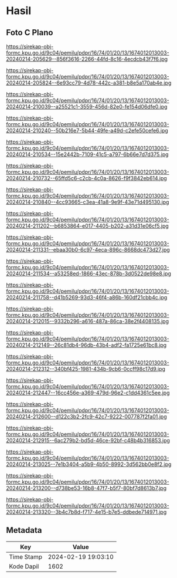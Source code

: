 # Hasil

## Foto C Plano

https://sirekap-obj-formc.kpu.go.id/9c04/pemilu/pdpr/16/74/01/20/13/1674012013003-20240214-205629--856f3616-2266-44fd-8c16-4ecdcb43f7f6.jpg

https://sirekap-obj-formc.kpu.go.id/9c04/pemilu/pdpr/16/74/01/20/13/1674012013003-20240214-205824--6e93cc79-4d78-442c-a381-b8e5a170ab4e.jpg

https://sirekap-obj-formc.kpu.go.id/9c04/pemilu/pdpr/16/74/01/20/13/1674012013003-20240214-210039--a25521c1-3559-456d-82e0-fe154d06dfe0.jpg

https://sirekap-obj-formc.kpu.go.id/9c04/pemilu/pdpr/16/74/01/20/13/1674012013003-20240214-210240--50b216e7-5b44-49fe-a49d-c2efe50cefe6.jpg

https://sirekap-obj-formc.kpu.go.id/9c04/pemilu/pdpr/16/74/01/20/13/1674012013003-20240214-210534--15e2442b-7109-41c5-a797-6b66e7d7d375.jpg

https://sirekap-obj-formc.kpu.go.id/9c04/pemilu/pdpr/16/74/01/20/13/1674012013003-20240214-210732--65ffd5c6-c2cb-4c0a-8626-f9f3842eb614.jpg

https://sirekap-obj-formc.kpu.go.id/9c04/pemilu/pdpr/16/74/01/20/13/1674012013003-20240214-210840--4cc93665-c3ea-41a8-9e9f-43e71d495130.jpg

https://sirekap-obj-formc.kpu.go.id/9c04/pemilu/pdpr/16/74/01/20/13/1674012013003-20240214-211202--b6853864-e017-4405-b202-a31d31e06cf5.jpg

https://sirekap-obj-formc.kpu.go.id/9c04/pemilu/pdpr/16/74/01/20/13/1674012013003-20240214-211331--ebaa30b0-6c97-4eca-896c-8668dc473d27.jpg

https://sirekap-obj-formc.kpu.go.id/9c04/pemilu/pdpr/16/74/01/20/13/1674012013003-20240214-211534--a53258ed-1866-43ec-878b-3d0522de98e8.jpg

https://sirekap-obj-formc.kpu.go.id/9c04/pemilu/pdpr/16/74/01/20/13/1674012013003-20240214-211758--d41b5269-93d3-46f4-a86b-160df21cbb4c.jpg

https://sirekap-obj-formc.kpu.go.id/9c04/pemilu/pdpr/16/74/01/20/13/1674012013003-20240214-212015--9332b296-a616-487a-86ca-38e2f4408135.jpg

https://sirekap-obj-formc.kpu.go.id/9c04/pemilu/pdpr/16/74/01/20/13/1674012013003-20240214-212149--26c81db4-96db-43b4-adf2-fa1725e61bc8.jpg

https://sirekap-obj-formc.kpu.go.id/9c04/pemilu/pdpr/16/74/01/20/13/1674012013003-20240214-212312--340bf425-1981-434b-9cb6-0ccff98c17d9.jpg

https://sirekap-obj-formc.kpu.go.id/9c04/pemilu/pdpr/16/74/01/20/13/1674012013003-20240214-212447--16cc456e-a369-479d-96e2-c1dd4361c5ee.jpg

https://sirekap-obj-formc.kpu.go.id/9c04/pemilu/pdpr/16/74/01/20/13/1674012013003-20240214-212600--d122c3b2-2fc9-42c7-9222-007787f2fa01.jpg

https://sirekap-obj-formc.kpu.go.id/9c04/pemilu/pdpr/16/74/01/20/13/1674012013003-20240214-212915--6ac279b2-bd5d-46ce-92bf-c48b4b316853.jpg

https://sirekap-obj-formc.kpu.go.id/9c04/pemilu/pdpr/16/74/01/20/13/1674012013003-20240214-213025--7e1b3404-a5b9-4b50-8992-3d562bb0e8f2.jpg

https://sirekap-obj-formc.kpu.go.id/9c04/pemilu/pdpr/16/74/01/20/13/1674012013003-20240214-213200--d738be53-16b8-47f7-b5f7-80bf7d8613b7.jpg

https://sirekap-obj-formc.kpu.go.id/9c04/pemilu/pdpr/16/74/01/20/13/1674012013003-20240214-213320--3b4c7b8d-f717-4e15-b7e5-ddbede714971.jpg


## Metadata

| Key        | Value               |
| ---------- | ------------------- |
| Time Stamp | 2024-02-19 19:03:10 |
| Kode Dapil | 1602                |



